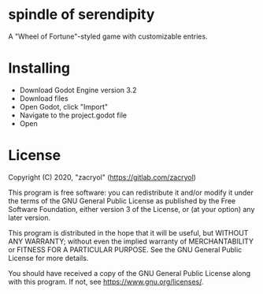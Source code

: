 # spindle of serendipity
A "Wheel of Fortune"-styled game with customizable entries.

# Installing
*  Download Godot Engine version 3.2
*  Download files
*  Open Godot, click "Import"
*  Navigate to the project.godot file
*  Open

# License
Copyright (C) 2020, "zacryol" (https://gitlab.com/zacryol)

This program is free software: you can redistribute it and/or modify
it under the terms of the GNU General Public License as published by
the Free Software Foundation, either version 3 of the License, or
(at your option) any later version.

This program is distributed in the hope that it will be useful,
but WITHOUT ANY WARRANTY; without even the implied warranty of
MERCHANTABILITY or FITNESS FOR A PARTICULAR PURPOSE.  See the
GNU General Public License for more details.

You should have received a copy of the GNU General Public License
along with this program.  If not, see <https://www.gnu.org/licenses/>.
